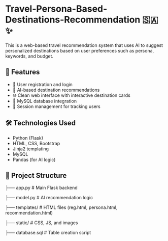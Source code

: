 # Travel-Persona-Based-Destinations-Recommendation 🇸🇦 ✨

This is a web-based travel recommendation system that uses AI to suggest personalized destinations based on user preferences such as persona, keywords, and budget.

## 🚀 Features

- 🔐 User registration and login
- 🧠 AI-based destination recommendations
- 🌐 Clean web interface with interactive destination cards
- 💾 MySQL database integration
- 🔄 Session management for tracking users

## 🛠️ Technologies Used

- Python (Flask)
- HTML, CSS, Bootstrap
- Jinja2 templating
- MySQL
- Pandas (for AI logic)

## 📁 Project Structure
├── app.py # Main Flask backend

├── model.py # AI recommendation logic

├── templates/ # HTML files (reg.html, persona.html, recommendation.html)

├── static/ # CSS, JS, and images

├── database.sql # Table creation script


